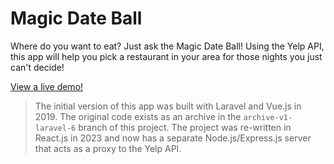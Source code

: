 # Magic Date Ball

Where do you want to eat? Just ask the Magic Date Ball! Using the Yelp API, this app will help you pick a restaurant in your area for those nights you just can't decide!

[View a live demo!](https://cdterry87.github.io/magicdateball/)

> The initial version of this app was built with Laravel and Vue.js in 2019. The original code exists as an archive in the `archive-v1-laravel-6` branch of this project.  The project was re-written in React.js in 2023 and now has a separate Node.js/Express.js server that acts as a proxy to the Yelp API.
